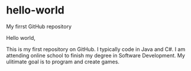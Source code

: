 # hello-world
My firrst GitHub repository

Hello world,

This is my first repository on GitHub. I typically code in Java and C#.
I am attending online school to finish my degree in Software Development.
My ulitimate goal is to program and create games.
